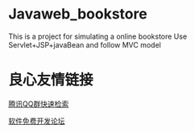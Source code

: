 # Javaweb_bookstore
This is a project for simulating a online bookstore 
Use Servlet+JSP+javaBean and follow MVC model


 # 良心友情链接

[腾讯QQ群快速检索](http://u.720life.cn/s/8cf73f7c)

[软件免费开发论坛](http://u.720life.cn/s/bbb01dc0)
